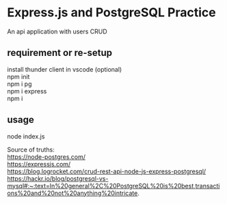 # Express.js and PostgreSQL Practice  
An api application with users CRUD  

## requirement or re-setup  
install thunder client in vscode (optional)  
npm init   
npm i pg   
npm i express  
npm i  

## usage  
node index.js  

Source of truths:  
https://node-postgres.com/  
https://expressjs.com/  
https://blog.logrocket.com/crud-rest-api-node-js-express-postgresql/  
https://hackr.io/blog/postgresql-vs-mysql#:~:text=In%20general%2C%20PostgreSQL%20is%20best,transactions%20and%20not%20anything%20intricate.  